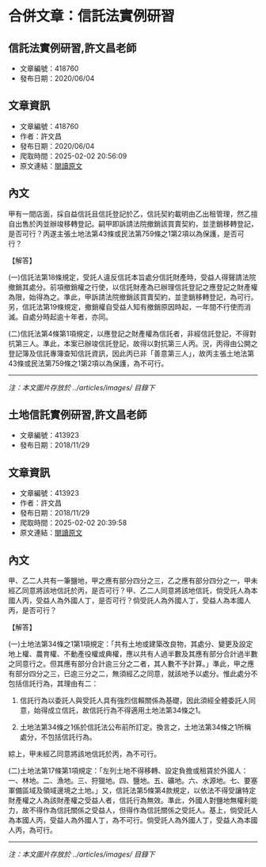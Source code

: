# 合併文章：信託法實例研習

## 信託法實例研習,許文昌老師
- 文章編號：418760
- 發布日期：2020/06/04


## 文章資訊
- 文章編號：418760
- 作者：許文昌
- 發布日期：2020/06/04
- 爬取時間：2025-02-02 20:56:09
- 原文連結：[閱讀原文](https://real-estate.get.com.tw/Columns/detail.aspx?no=418760)

## 內文
甲有一間店面，採自益信託且信託登記於乙，信託契約載明由乙出租管理，然乙擅自出售於丙並辦竣移轉登記。嗣甲即訴請法院撤銷該買賣契約，並塗銷移轉登記，是否可行？丙遂主張土地法第43條或民法第759條之1第2項以為保護，是否可行？

【解答】

(一)信託法第18條規定，受託人違反信託本旨處分信託財產時，受益人得聲請法院撤銷其處分。前項撤銷權之行使，以信託財產為已辦理信託登記之應登記之財產權為限，始得為之。準此，甲訴請法院撤銷該買賣契約，並塗銷移轉登記，為可行。另，信託法第19條規定，撤銷權自受益人知有撤銷原因時起，一年間不行使而消滅。自處分時起逾十年者，亦同。

(二)信託法第4條第1項規定，以應登記之財產權為信託者，非經信託登記，不得對抗第三人。準此，本案已辦竣信託登記，故得以對抗第三人丙。況，丙得由公開之登記簿及信託專簿查知信託資訊，因此丙已非「善意第三人」，故丙主張土地法第43條或民法第759條之1第2項以為保護，為不可行。

---
*注：本文圖片存放於 ../articles/images/ 目錄下*


## 土地信託實例研習,許文昌老師
- 文章編號：413923
- 發布日期：2018/11/29


## 文章資訊
- 文章編號：413923
- 作者：許文昌
- 發布日期：2018/11/29
- 爬取時間：2025-02-02 20:39:58
- 原文連結：[閱讀原文](https://real-estate.get.com.tw/Columns/detail.aspx?no=413923)

## 內文
甲、乙二人共有一筆鹽地，甲之應有部分四分之三，乙之應有部分四分之一，甲未經乙同意將該地信託於丙，是否可行？甲、乙二人同意將該地信託，倘受託人為本國人丙，受益人為外國人丁，是否可行？倘受託人為外國人丁，受益人為本國人丙，是否可行？

【解答】

(一)土地法第34條之1第1項規定：「共有土地或建築改良物，其處分、變更及設定地上權、農育權、不動產役權或典權，應以共有人過半數及其應有部分合計過半數之同意行之。但其應有部分合計逾三分之二者，其人數不予計算。」準此，甲之應有部分四分之三，已逾三分之二，無須經乙之同意，就該地予以處分。惟此處分不包括信託行為，其理由有二：

1. 信託行為以委託人與受託人具有強烈信賴關係為基礎，因此須經全體委託人同意，始得成立信託，故信託行為不得適用土地法第34條之1。

2. 土地法第34條之1係於信託法公布前所訂定。換言之，土地法第34條之1所稱處分，不包括信託行為。

綜上，甲未經乙同意將該地信託於丙，為不可行。

(二)土地法第17條第1項規定：「左列土地不得移轉、設定負擔或租賃於外國人：一、林地。二、漁地。三、狩獵地。四、鹽地。五、礦地。六、水源地。七、要塞軍備區域及領域邊境之土地。」又，信託法第5條第4款規定，以依法不得受讓特定財產權之人為該財產權之受益人者，信託行為無效。準此，外國人對鹽地無權利能力，故不得作為信託關係之受益人，但得作為信託關係之受託人。基上，倘受託人為本國人丙，受益人為外國人丁，為不可行。倘受託人為外國人丁，受益人為本國人丙，為可行。

---
*注：本文圖片存放於 ../articles/images/ 目錄下*

